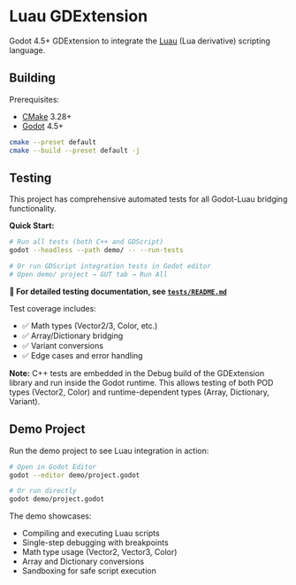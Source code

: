 # Luau GDExtension

Godot 4.5+ GDExtension to integrate the [Luau](https://luau.org/) (Lua
derivative) scripting language.

## Building

Prerequisites:

- [CMake](https://cmake.org/) 3.28+
- [Godot](https://godotengine.org) 4.5+

```bash
cmake --preset default
cmake --build --preset default -j
```

## Testing

This project has comprehensive automated tests for all Godot-Luau bridging functionality.

**Quick Start:**
```bash
# Run all tests (both C++ and GDScript)
godot --headless --path demo/ -- --run-tests

# Or run GDScript integration tests in Godot editor
# Open demo/ project → GUT tab → Run All
```

**📖 For detailed testing documentation, see [`tests/README.md`](tests/README.md)**

Test coverage includes:
- ✅ Math types (Vector2/3, Color, etc.)
- ✅ Array/Dictionary bridging
- ✅ Variant conversions
- ✅ Edge cases and error handling

**Note:** C++ tests are embedded in the Debug build of the GDExtension library and run inside the Godot runtime. This allows testing of both POD types (Vector2, Color) and runtime-dependent types (Array, Dictionary, Variant).

## Demo Project

Run the demo project to see Luau integration in action:

```bash
# Open in Godot Editor
godot --editor demo/project.godot

# Or run directly
godot demo/project.godot
```

The demo showcases:
- Compiling and executing Luau scripts
- Single-step debugging with breakpoints
- Math type usage (Vector2, Vector3, Color)
- Array and Dictionary conversions
- Sandboxing for safe script execution
